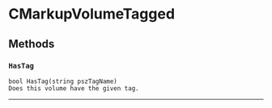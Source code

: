 # CMarkupVolumeTagged

## Methods

### `HasTag`
```
bool HasTag(string pszTagName)
Does this volume have the given tag.
```
------
